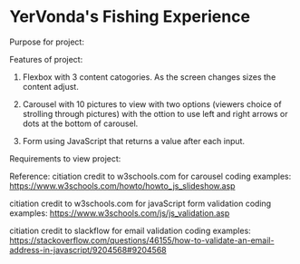 # YerVonda's Fishing Experience 

Purpose for project:

Features of project:
1) Flexbox with 3 content catogories. As the screen changes sizes the content adjust.

2) Carousel with 10 pictures to view with two options (viewers choice of strolling through pictures) with the ottion to use left and right arrows or dots at the bottom of carousel.

3) Form using JavaScript that returns a value after each input. 

Requirements to view project:

Reference:
citiation credit to w3schools.com for carousel coding examples:
https://www.w3schools.com/howto/howto_js_slideshow.asp

citiation credit to w3schools.com for javaScript form validation coding examples:
https://www.w3schools.com/js/js_validation.asp

citiation credit to slackflow for email validation coding examples:
https://stackoverflow.com/questions/46155/how-to-validate-an-email-address-in-javascript/9204568#9204568
